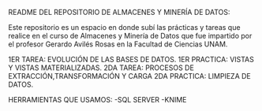 README DEL REPOSITORIO DE ALMACENES Y MINERÍA DE DATOS:

Este repositorio es un espacio en donde subí las prácticas y tareas
que realice en el curso de Almacenes y Minería de Datos que fue impartido 
por el profesor Gerardo Avilés Rosas en la Facultad de Ciencias UNAM.

1ER TAREA: EVOLUCIÓN DE LAS BASES DE DATOS.
1ER PRACTICA: VISTAS Y VISTAS MATERIALIZADAS.
2DA TAREA: PROCESOS DE EXTRACCIÓN,TRANSFORMACIÓN Y CARGA
2DA PRACTICA: LIMPIEZA DE DATOS.




HERRAMIENTAS QUE USAMOS:
-SQL SERVER
-KNIME

